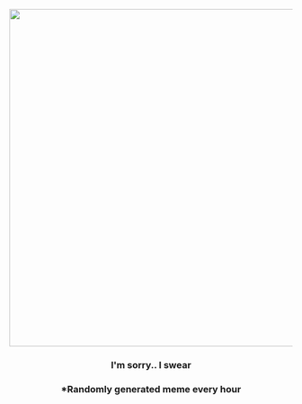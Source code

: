 <p align="center">
        <img src="https://i.redd.it/rt4nmhajm4o81.gif" width="600" height="600">
        </p>
        <h3 align="center">I'm sorry.. I swear</h3>
        <h3 align="center">*Randomly generated meme every hour</h3>
    